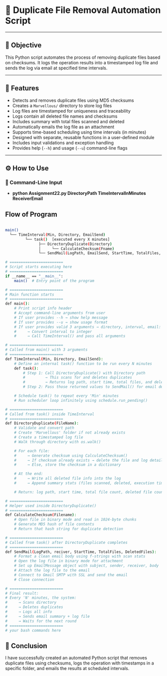 # 📂 Duplicate File Removal Automation Script
---

## 📌 Objective
This Python script automates the process of removing duplicate files based on checksums. It logs the operation results into a timestamped log file and sends the log via email at specified time intervals. 

---

## 🔧 Features

- Detects and removes duplicate files using MD5 checksums  
- Creates a `Marvellous/` directory to store log files  
- Log files are timestamped for uniqueness and traceability  
- Logs contain all deleted file names and checksums  
- Includes summary with total files scanned and deleted  
- Automatically emails the log file as an attachment  
- Supports time-based scheduling using time intervals (in minutes)  
- Designed with separate, reusable functions in a user-defined module  
- Includes input validations and exception handling  
- Provides help (`--h`) and usage (`--u`) command-line flags  

---

## ⚙️ How to Use

### 🎯 Command-Line Input

- **python Assignment22.py  DirectoryPath  TimeIntervalInMinutes  ReceiverEmail**

## Flow of Program

```bash

main()
  └── TimeInterval(Min, Directory, EmailSend)
         └── task()  [executed every X minutes]
               ├── DirectoryDuplicate(Directory)
               │     └── CalculateChecksum(Fname)
               └── SendMail(LogPath, EmailSend, StartTime, TotalFiles, DeletedFiles)

# ========================
# Script starts executing here
# ========================
if __name__ == "__main__":
    main()  # Entry point of the program

# ========================
# Main function starts
# ========================
def main():
    # Print script info header
    # Accept command-line arguments from user
    # If user provides --h → show help message
    # If user provides --u → show usage format
    # If user provides valid 3 arguments → directory, interval, email:
    #     → Convert interval to integer
    #     → Call TimeInterval() and pass all arguments

# ========================
# Called from main() with 3 arguments
# ========================
def TimeInterval(Min, Directory, EmailSend):
    # Define an internal task() function to be run every N minutes
    def task():
        # Step 1: Call DirectoryDuplicate() with Directory path
        #         → This scans for and deletes duplicates
        #         → Returns log path, start time, total files, and deleted files
        # Step 2: Pass those returned values to SendMail() for email delivery

    # Schedule task() to repeat every 'Min' minutes
    # Run scheduler loop infinitely using schedule.run_pending()

# ========================
# Called from task() inside TimeInterval
# ========================
def DirectoryDuplicate(FileName):
    # Validate and convert path
    # Create 'Marvellous' folder if not already exists
    # Create a timestamped log file
    # Walk through directory with os.walk()

    # For each file:
    #     → Generate checksum using CalculateChecksum()
    #     → If checksum already exists → delete the file and log details
    #     → Else, store the checksum in a dictionary

    # At the end:
    #     → Write all deleted file info into the log
    #     → Append summary stats (files scanned, deleted, execution time)

    # Return: log path, start time, total file count, deleted file count

# ========================
# Helper used inside DirectoryDuplicate()
# ========================
def CalculateChecksum(Filename):
    # Open file in binary mode and read in 1024-byte chunks
    # Generate MD5 hash of file contents
    # Return that hash string for duplicate detection

# ========================
# Called from task() after DirectoryDuplicate completes
# ========================
def SendMail(LogPath, reciver, StartTime, TotalFiles, DeletedFiles):
    # Format a clean email body using f-strings with scan stats
    # Open the log file in binary mode for attachment
    # Set up EmailMessage object with subject, sender, receiver, body
    # Attach the log file to the email
    # Connect to Gmail SMTP with SSL and send the email
    # Close connection

# ========================
# Final result:
# Every 'N' minutes, the system:
#     → Scans directory
#     → Deletes duplicates
#     → Logs all info
#     → Sends email summary + log file
#     → Waits for the next round
# ========================
# your bash commands here
```
## 🧾 Conclusion

I have successfully created an automated Python script that removes duplicate files using checksums, logs the operation with timestamps in a specific folder, and emails the results at scheduled intervals.



